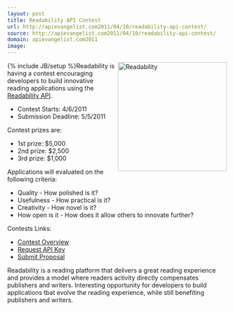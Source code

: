 ```yaml
---
layout: post
title: Readability API Contest
url: http://apievangelist.com2011/04/10/readability-api-contest/
source: http://apievangelist.com2011/04/10/readability-api-contest/
domain: apievangelist.com2011
image: 
---
```

{% include JB/setup %}<img title="Readability" src="http://kinlane-productions.s3.amazonaws.com/api-evangelist/readability-logo.png"  width="250" align="right" />Readability is having a contest encouraging developers to build innovative reading applications using the <a title="Readability API" href="https://www.readability.com/publishers/api">Readability API</a>.
<ul>
     <li>Contest Starts: 4/6/2011
     </li>
     <li>Submission Deadline: 5/5/2011
     </li>
</ul>Contest prizes are:
<ul>
     <li>1st prize: $5,000
     </li>
     <li>2nd prize: $2,500
     </li>
     <li>3rd prize: $1,000
     </li>
</ul>Applications will evaluated on the following criteria:
<ul>
     <li>Quality - How polished is it?
     </li>
     <li>Usefulness - How practical is it?
     </li>
     <li>Creativity - How novel is it?
     </li>
     <li>How open is it - How does it allow others to innovate further?
     </li>
</ul>Contests Links:
<ul>
     <li>
          <a title="Readability Contest" href="http://blog.readability.com/2011/04/the-readability-api-contest/">Contest Overview</a>
     </li>
     <li>
          <a title="Request API Key" href="https://www.readability.com/contest">Request API Key</a>
     </li>
     <li>
          <a title="Submit Proposal" href="https://www.readability.com/contest">Submit Proposal</a>
     </li>
</ul>Readability is a reading platform that delivers a great reading experience and provides a model where readers activity directly compensates publishers and writers.
Interesting opportunity for developers to build applications tbat evolve the reading experience, while still benefiting publishers and writers.
